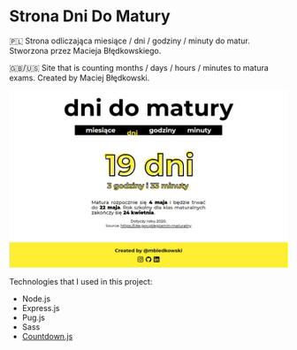 # Strona Dni Do Matury
🇵🇱 Strona odliczająca miesiące / dni / godziny / minuty do matur. Stworzona przez Macieja Błędkowskiego.

🇬🇧/🇺🇸 Site that is counting months / days / hours / minutes to matura exams. Created by Maciej Błędkowski.

![Thumbnail](/public/img/thumbnail.jpg)

Technologies that I used in this project:
 - Node.js
 - Express.js
 - Pug.js
 - Sass
 - [Countdown.js](https://github.com/mckamey/countdownjs)
 
